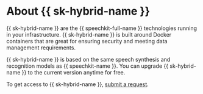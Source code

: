 # About {{ sk-hybrid-name }}

{{ sk-hybrid-name }} are the {{ speechkit-full-name }} technologies running in your infrastructure. {{ sk-hybrid-name }} is built around Docker containers that are great for ensuring security and meeting data management requirements.

{{ sk-hybrid-name }} is based on the same speech synthesis and recognition models as {{ speechkit-name }}. You can upgrade {{ sk-hybrid-name }} to the current version anytime for free.

To get access to {{ sk-hybrid-name }}, [submit a request](/services/speechkit#contact-form).
